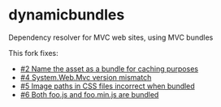 dynamicbundles
==============

Dependency resolver for MVC web sites, using MVC bundles

This fork fixes:

- [#2 Name the asset as a bundle for caching purposes](https://github.com/mperdeck/dynamicbundles/pull/2)
- [#4 System.Web.Mvc version mismatch](https://github.com/mperdeck/dynamicbundles/issues/4)
- [#5 Image paths in CSS files incorrect when bundled](https://github.com/mperdeck/dynamicbundles/issues/5)
- [#6 Both foo.js and foo.min.js are bundled](https://github.com/mperdeck/dynamicbundles/issues/6)
